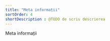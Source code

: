 ```yaml
---
title: "Meta informații"
sortOrder: 4
shortDescription : @TODO de scris descrierea
---
```


Meta informații
